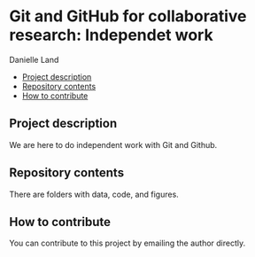 Git and GitHub for collaborative research: Independet work
================
Danielle Land

- [Project description](#project-description)
- [Repository contents](#repository-contents)
- [How to contribute](#how-to-contribute)

## Project description

We are here to do independent work with Git and Github.

## Repository contents

There are folders with data, code, and figures.

## How to contribute

You can contribute to this project by emailing the author directly.
